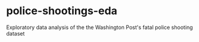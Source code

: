 # police-shootings-eda
Exploratory data analysis of the the Washington Post's fatal police shooting dataset
